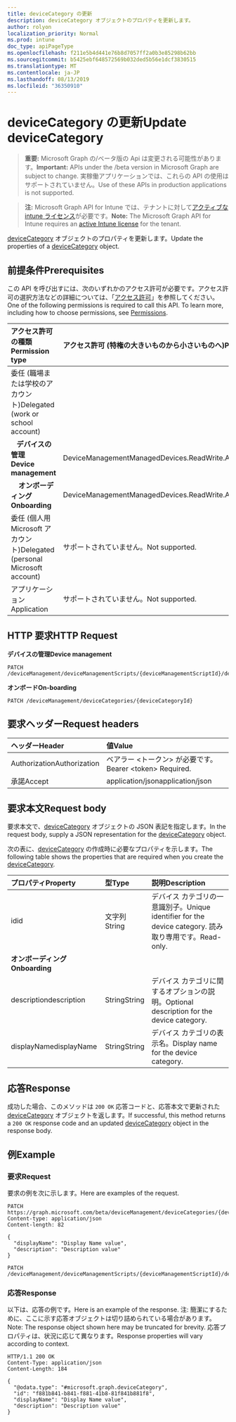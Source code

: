 ```yaml
---
title: deviceCategory の更新
description: deviceCategory オブジェクトのプロパティを更新します。
author: rolyon
localization_priority: Normal
ms.prod: intune
doc_type: apiPageType
ms.openlocfilehash: f211e5b4d441e76b8d7057ff2a0b3e85298b62bb
ms.sourcegitcommit: b5425ebf648572569b032ded5b56e1dcf3830515
ms.translationtype: MT
ms.contentlocale: ja-JP
ms.lasthandoff: 08/13/2019
ms.locfileid: "36350910"
---
```

# <a name="update-devicecategory"></a><span data-ttu-id="358a1-103">deviceCategory の更新</span><span class="sxs-lookup"><span data-stu-id="358a1-103">Update deviceCategory</span></span>

> <span data-ttu-id="358a1-104">**重要:** Microsoft Graph の/ベータ版の Api は変更される可能性があります。</span><span class="sxs-lookup"><span data-stu-id="358a1-104">**Important:** APIs under the /beta version in Microsoft Graph are subject to change.</span></span> <span data-ttu-id="358a1-105">実稼働アプリケーションでは、これらの API の使用はサポートされていません。</span><span class="sxs-lookup"><span data-stu-id="358a1-105">Use of these APIs in production applications is not supported.</span></span>

> <span data-ttu-id="358a1-106">**注:** Microsoft Graph API for Intune では、テナントに対して[アクティブな intune ライセンス](https://go.microsoft.com/fwlink/?linkid=839381)が必要です。</span><span class="sxs-lookup"><span data-stu-id="358a1-106">**Note:** The Microsoft Graph API for Intune requires an [active Intune license](https://go.microsoft.com/fwlink/?linkid=839381) for the tenant.</span></span>

<span data-ttu-id="358a1-107">[deviceCategory](../resources/intune-shared-devicecategory.md) オブジェクトのプロパティを更新します。</span><span class="sxs-lookup"><span data-stu-id="358a1-107">Update the properties of a [deviceCategory](../resources/intune-shared-devicecategory.md) object.</span></span>

## <a name="prerequisites"></a><span data-ttu-id="358a1-108">前提条件</span><span class="sxs-lookup"><span data-stu-id="358a1-108">Prerequisites</span></span>

<span data-ttu-id="358a1-p102">この API を呼び出すには、次のいずれかのアクセス許可が必要です。アクセス許可の選択方法などの詳細については、「[アクセス許可](/graph/permissions-reference)」を参照してください。</span><span class="sxs-lookup"><span data-stu-id="358a1-p102">One of the following permissions is required to call this API. To learn more, including how to choose permissions, see [Permissions](/graph/permissions-reference).</span></span>

|<span data-ttu-id="358a1-111">アクセス許可の種類</span><span class="sxs-lookup"><span data-stu-id="358a1-111">Permission type</span></span>|<span data-ttu-id="358a1-112">アクセス許可 (特権の大きいものから小さいものへ)</span><span class="sxs-lookup"><span data-stu-id="358a1-112">Permissions (from most to least privileged)</span></span>|
|:---|:---|
|<span data-ttu-id="358a1-113">委任 (職場または学校のアカウント)</span><span class="sxs-lookup"><span data-stu-id="358a1-113">Delegated (work or school account)</span></span>||
| <span data-ttu-id="358a1-114">&nbsp;&nbsp; **デバイスの管理**</span><span class="sxs-lookup"><span data-stu-id="358a1-114">&nbsp; &nbsp; **Device management**</span></span> | <span data-ttu-id="358a1-115">DeviceManagementManagedDevices.ReadWrite.All</span><span class="sxs-lookup"><span data-stu-id="358a1-115">DeviceManagementManagedDevices.ReadWrite.All</span></span>|
| <span data-ttu-id="358a1-116">&nbsp; &nbsp; **オンボーディング**</span><span class="sxs-lookup"><span data-stu-id="358a1-116">&nbsp; &nbsp; **Onboarding**</span></span> | <span data-ttu-id="358a1-117">DeviceManagementManagedDevices.ReadWrite.All</span><span class="sxs-lookup"><span data-stu-id="358a1-117">DeviceManagementManagedDevices.ReadWrite.All</span></span>|
|<span data-ttu-id="358a1-118">委任 (個人用 Microsoft アカウント)</span><span class="sxs-lookup"><span data-stu-id="358a1-118">Delegated (personal Microsoft account)</span></span>|<span data-ttu-id="358a1-119">サポートされていません。</span><span class="sxs-lookup"><span data-stu-id="358a1-119">Not supported.</span></span>|
|<span data-ttu-id="358a1-120">アプリケーション</span><span class="sxs-lookup"><span data-stu-id="358a1-120">Application</span></span>|<span data-ttu-id="358a1-121">サポートされていません。</span><span class="sxs-lookup"><span data-stu-id="358a1-121">Not supported.</span></span>|

## <a name="http-request"></a><span data-ttu-id="358a1-122">HTTP 要求</span><span class="sxs-lookup"><span data-stu-id="358a1-122">HTTP Request</span></span>

<span data-ttu-id="358a1-123">**デバイスの管理**</span><span class="sxs-lookup"><span data-stu-id="358a1-123">**Device management**</span></span>

<!-- {
  "blockType": "ignored"
}
-->
``` http
PATCH /deviceManagement/deviceManagementScripts/{deviceManagementScriptId}/deviceRunStates/{deviceManagementScriptDeviceStateId}/managedDevice/deviceCategory
```

<span data-ttu-id="358a1-124">**オンボード**</span><span class="sxs-lookup"><span data-stu-id="358a1-124">**On-boarding**</span></span>

<!-- {
  "blockType": "ignored"
}
-->
``` http
PATCH /deviceManagement/deviceCategories/{deviceCategoryId}
```

## <a name="request-headers"></a><span data-ttu-id="358a1-125">要求ヘッダー</span><span class="sxs-lookup"><span data-stu-id="358a1-125">Request headers</span></span>

|<span data-ttu-id="358a1-126">ヘッダー</span><span class="sxs-lookup"><span data-stu-id="358a1-126">Header</span></span>|<span data-ttu-id="358a1-127">値</span><span class="sxs-lookup"><span data-stu-id="358a1-127">Value</span></span>|
|:---|:---|
|<span data-ttu-id="358a1-128">Authorization</span><span class="sxs-lookup"><span data-stu-id="358a1-128">Authorization</span></span>|<span data-ttu-id="358a1-129">ベアラー &lt;トークン&gt; が必要です。</span><span class="sxs-lookup"><span data-stu-id="358a1-129">Bearer &lt;token&gt; Required.</span></span>|
|<span data-ttu-id="358a1-130">承諾</span><span class="sxs-lookup"><span data-stu-id="358a1-130">Accept</span></span>|<span data-ttu-id="358a1-131">application/json</span><span class="sxs-lookup"><span data-stu-id="358a1-131">application/json</span></span>|

## <a name="request-body"></a><span data-ttu-id="358a1-132">要求本文</span><span class="sxs-lookup"><span data-stu-id="358a1-132">Request body</span></span>

<span data-ttu-id="358a1-133">要求本文で、[deviceCategory](../resources/intune-shared-devicecategory.md) オブジェクトの JSON 表記を指定します。</span><span class="sxs-lookup"><span data-stu-id="358a1-133">In the request body, supply a JSON representation for the [deviceCategory](../resources/intune-shared-devicecategory.md) object.</span></span>

<span data-ttu-id="358a1-134">次の表に、[deviceCategory](../resources/intune-shared-devicecategory.md) の作成時に必要なプロパティを示します。</span><span class="sxs-lookup"><span data-stu-id="358a1-134">The following table shows the properties that are required when you create the [deviceCategory](../resources/intune-shared-devicecategory.md).</span></span>

|<span data-ttu-id="358a1-135">プロパティ</span><span class="sxs-lookup"><span data-stu-id="358a1-135">Property</span></span>|<span data-ttu-id="358a1-136">型</span><span class="sxs-lookup"><span data-stu-id="358a1-136">Type</span></span>|<span data-ttu-id="358a1-137">説明</span><span class="sxs-lookup"><span data-stu-id="358a1-137">Description</span></span>|
|:---|:---|:---|
|<span data-ttu-id="358a1-138">id</span><span class="sxs-lookup"><span data-stu-id="358a1-138">id</span></span>|<span data-ttu-id="358a1-139">文字列</span><span class="sxs-lookup"><span data-stu-id="358a1-139">String</span></span>|<span data-ttu-id="358a1-140">デバイス カテゴリの一意識別子。</span><span class="sxs-lookup"><span data-stu-id="358a1-140">Unique identifier for the device category.</span></span> <span data-ttu-id="358a1-141">読み取り専用です。</span><span class="sxs-lookup"><span data-stu-id="358a1-141">Read-only.</span></span>|
|<span data-ttu-id="358a1-142">**オンボーディング**</span><span class="sxs-lookup"><span data-stu-id="358a1-142">**Onboarding**</span></span>|
|<span data-ttu-id="358a1-143">description</span><span class="sxs-lookup"><span data-stu-id="358a1-143">description</span></span>|<span data-ttu-id="358a1-144">String</span><span class="sxs-lookup"><span data-stu-id="358a1-144">String</span></span>|<span data-ttu-id="358a1-145">デバイス カテゴリに関するオプションの説明。</span><span class="sxs-lookup"><span data-stu-id="358a1-145">Optional description for the device category.</span></span>|
|<span data-ttu-id="358a1-146">displayName</span><span class="sxs-lookup"><span data-stu-id="358a1-146">displayName</span></span>|<span data-ttu-id="358a1-147">String</span><span class="sxs-lookup"><span data-stu-id="358a1-147">String</span></span>|<span data-ttu-id="358a1-148">デバイス カテゴリの表示名。</span><span class="sxs-lookup"><span data-stu-id="358a1-148">Display name for the device category.</span></span>|

## <a name="response"></a><span data-ttu-id="358a1-149">応答</span><span class="sxs-lookup"><span data-stu-id="358a1-149">Response</span></span>

<span data-ttu-id="358a1-150">成功した場合、このメソッドは `200 OK` 応答コードと、応答本文で更新された [deviceCategory](../resources/intune-shared-devicecategory.md) オブジェクトを返します。</span><span class="sxs-lookup"><span data-stu-id="358a1-150">If successful, this method returns a `200 OK` response code and an updated [deviceCategory](../resources/intune-shared-devicecategory.md) object in the response body.</span></span>

## <a name="example"></a><span data-ttu-id="358a1-151">例</span><span class="sxs-lookup"><span data-stu-id="358a1-151">Example</span></span>

### <a name="request"></a><span data-ttu-id="358a1-152">要求</span><span class="sxs-lookup"><span data-stu-id="358a1-152">Request</span></span>

<span data-ttu-id="358a1-153">要求の例を次に示します。</span><span class="sxs-lookup"><span data-stu-id="358a1-153">Here are examples of the request.</span></span>

``` http
PATCH https://graph.microsoft.com/beta/deviceManagement/deviceCategories/{deviceCategoryId}
Content-type: application/json
Content-length: 82

{
  "displayName": "Display Name value",
  "description": "Description value"
}

PATCH /deviceManagement/deviceManagementScripts/{deviceManagementScriptId}/deviceRunStates/{deviceManagementScriptDeviceStateId}/managedDevice/deviceCategory
```

### <a name="response"></a><span data-ttu-id="358a1-154">応答</span><span class="sxs-lookup"><span data-stu-id="358a1-154">Response</span></span>

<span data-ttu-id="358a1-155">以下は、応答の例です。</span><span class="sxs-lookup"><span data-stu-id="358a1-155">Here is an example of the response.</span></span> <span data-ttu-id="358a1-156">注: 簡潔にするために、ここに示す応答オブジェクトは切り詰められている場合があります。</span><span class="sxs-lookup"><span data-stu-id="358a1-156">Note: The response object shown here may be truncated for brevity.</span></span> <span data-ttu-id="358a1-157">応答プロパティは、状況に応じて異なります。</span><span class="sxs-lookup"><span data-stu-id="358a1-157">Response properties will vary according to context.</span></span>

``` http
HTTP/1.1 200 OK
Content-Type: application/json
Content-Length: 184

{
  "@odata.type": "#microsoft.graph.deviceCategory",
  "id": "f881b841-b841-f881-41b8-81f841b881f8",
  "displayName": "Display Name value",
  "description": "Description value"
}
```






